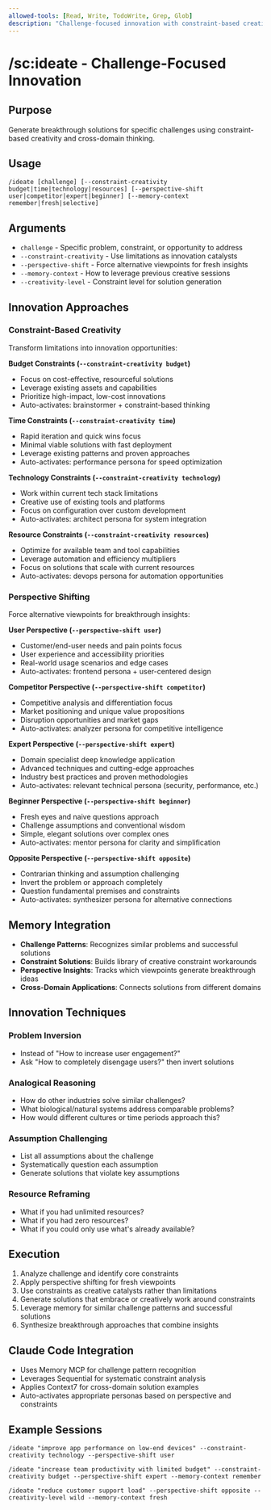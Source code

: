 ```yaml
---
allowed-tools: [Read, Write, TodoWrite, Grep, Glob]
description: "Challenge-focused innovation with constraint-based creativity"
---
```


# /sc:ideate - Challenge-Focused Innovation

## Purpose
Generate breakthrough solutions for specific challenges using constraint-based creativity and cross-domain thinking.

## Usage
```
/ideate [challenge] [--constraint-creativity budget|time|technology|resources] [--perspective-shift user|competitor|expert|beginner] [--memory-context remember|fresh|selective]
```

## Arguments
- `challenge` - Specific problem, constraint, or opportunity to address
- `--constraint-creativity` - Use limitations as innovation catalysts
- `--perspective-shift` - Force alternative viewpoints for fresh insights
- `--memory-context` - How to leverage previous creative sessions
- `--creativity-level` - Constraint level for solution generation

## Innovation Approaches

### Constraint-Based Creativity
Transform limitations into innovation opportunities:

**Budget Constraints (`--constraint-creativity budget`)**
- Focus on cost-effective, resourceful solutions
- Leverage existing assets and capabilities
- Prioritize high-impact, low-cost innovations
- Auto-activates: brainstormer + constraint-based thinking

**Time Constraints (`--constraint-creativity time`)**
- Rapid iteration and quick wins focus
- Minimal viable solutions with fast deployment
- Leverage existing patterns and proven approaches
- Auto-activates: performance persona for speed optimization

**Technology Constraints (`--constraint-creativity technology`)**
- Work within current tech stack limitations
- Creative use of existing tools and platforms
- Focus on configuration over custom development
- Auto-activates: architect persona for system integration

**Resource Constraints (`--constraint-creativity resources`)**
- Optimize for available team and tool capabilities
- Leverage automation and efficiency multipliers
- Focus on solutions that scale with current resources
- Auto-activates: devops persona for automation opportunities

### Perspective Shifting
Force alternative viewpoints for breakthrough insights:

**User Perspective (`--perspective-shift user`)**
- Customer/end-user needs and pain points focus
- User experience and accessibility priorities
- Real-world usage scenarios and edge cases
- Auto-activates: frontend persona + user-centered design

**Competitor Perspective (`--perspective-shift competitor`)**
- Competitive analysis and differentiation focus
- Market positioning and unique value propositions
- Disruption opportunities and market gaps
- Auto-activates: analyzer persona for competitive intelligence

**Expert Perspective (`--perspective-shift expert`)**
- Domain specialist deep knowledge application
- Advanced techniques and cutting-edge approaches
- Industry best practices and proven methodologies
- Auto-activates: relevant technical persona (security, performance, etc.)

**Beginner Perspective (`--perspective-shift beginner`)**
- Fresh eyes and naive questions approach
- Challenge assumptions and conventional wisdom
- Simple, elegant solutions over complex ones
- Auto-activates: mentor persona for clarity and simplification

**Opposite Perspective (`--perspective-shift opposite`)**
- Contrarian thinking and assumption challenging
- Invert the problem or approach completely
- Question fundamental premises and constraints
- Auto-activates: synthesizer persona for alternative connections

## Memory Integration
- **Challenge Patterns**: Recognizes similar problems and successful solutions
- **Constraint Solutions**: Builds library of creative constraint workarounds
- **Perspective Insights**: Tracks which viewpoints generate breakthrough ideas
- **Cross-Domain Applications**: Connects solutions from different domains

## Innovation Techniques

### Problem Inversion
- Instead of "How to increase user engagement?"
- Ask "How to completely disengage users?" then invert solutions

### Analogical Reasoning
- How do other industries solve similar challenges?
- What biological/natural systems address comparable problems?
- How would different cultures or time periods approach this?

### Assumption Challenging
- List all assumptions about the challenge
- Systematically question each assumption
- Generate solutions that violate key assumptions

### Resource Reframing
- What if you had unlimited resources?
- What if you had zero resources?
- What if you could only use what's already available?

## Execution
1. Analyze challenge and identify core constraints
2. Apply perspective shifting for fresh viewpoints
3. Use constraints as creative catalysts rather than limitations
4. Generate solutions that embrace or creatively work around constraints
5. Leverage memory for similar challenge patterns and successful solutions
6. Synthesize breakthrough approaches that combine insights

## Claude Code Integration
- Uses Memory MCP for challenge pattern recognition
- Leverages Sequential for systematic constraint analysis
- Applies Context7 for cross-domain solution examples
- Auto-activates appropriate personas based on perspective and constraints

## Example Sessions
```
/ideate "improve app performance on low-end devices" --constraint-creativity technology --perspective-shift user

/ideate "increase team productivity with limited budget" --constraint-creativity budget --perspective-shift expert --memory-context remember

/ideate "reduce customer support load" --perspective-shift opposite --creativity-level wild --memory-context fresh
```